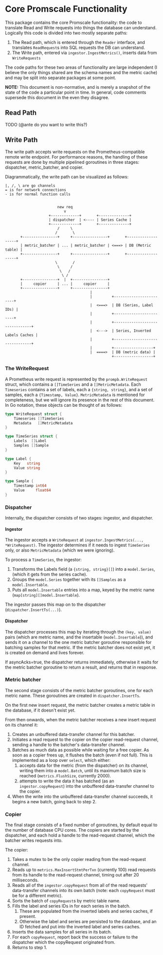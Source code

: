 # Core Promscale Functionality

This package contains the core Promscale functionality: the code to translate Read and Write requests into things the database can understand. Logically this code is divided into two mostly separate paths:

1. The Read path, which is entered through the `Reader` interface, and translates `ReadRequest`s into SQL requests the DB can understand.
2. The Write path, entered via `ingestor.IngestMetrics()`, inserts data from `WriteRequests`

The code paths for these two areas of functionality are large independent (I believe the only things shared are the schema names and the metric cache) and may be split into separate packages at some point.

**NOTE:** This document is non-normative, and is merely a snapshot of the state of the code a particular point in time. In general, code comments supersede this document in the even they disagree.

## Read Path

TODO (@ante do you want to write this?)

## Write Path

The write path accepts write requests on the Prometheus-compatible remote write endpoint. For performance reasons, the handling of these requests are done by multiple pipelined goroutines in three stages: dispatcher, metric_batcher, and copier.

Diagrammatically, the write path can be visualized as follows:

```
|, /, \ are go channels
= is for network connections
- is for normal function calls


                        new req
                           v
                    +-------------+       +--------------+
                    | dispatcher  | <---- | Series Cache |
                    +-------------+       +--------------+
                        /     \
                       /       \
       +----------------+     +----------------+       +-------------------+
       | metric_batcher | ... | metric_batcher | <===> | DB (Metric table) |
       +----------------+     +----------------+       +-------------------+
                       \       /
                        \     /                  
                         \   /                   
                          \ /                   
       +----------------+  |  +----------------+
       |     copier     | ... |     copier     |
       +----------------+     +----------------+ 
                                       |
                                       |         +------------------------+
                                       |  <===>  | DB (Series, Label IDs) |
                                       |         +------------------------+
                                       |         +--------------------------------+
                                       |  <--->  | Series, Inverted Labels Caches |
                                       |         +--------------------------------+ 
                                       |         +------------------+
                                       |  ====>  | DB (metric data) |
                                                 +------------------+
```                                                       

### The WriteRequest

A Prometheus write request is represented by the `prompb.WriteRequest` struct, which contains a `[]TimeSeries` and a `[]MetricMetadata`. Each `Timeseries` contains a set of labels, each a `{string, string}`, and a set of samples, each a `{Timestamp, Value}`. `MetricMetadata` is mentioned for completeness, but we will ignore its presence in the rest of this document. In Go notation, these objects can be thought of as follows:

```go
type WriteRequest struct {
    Timeseries []TimeSeries
    Metadata   []MetricMetadata
}

type TimeSeries struct {
    Labels  []Label
    Samples []Sample
}

type Label {
    Key   string
    Value string
}

type Sample {
    Timestamp int64
    Value     float64
}
```

### Dispatcher

Internally, the dispatcher consists of two stages: ingestor, and dispatcher.

#### Ingestor

The ingestor accepts a `WriteRequest` at `ingestor.IngestMetrics(..., *WriteRequest)`. The ingestor determines if it needs to ingest `TimeSeries` only, or also `MetricMetadata` (which we were ignoring).

To process a `TimeSeries`, the ingestor:   
1. Transforms the Labels field (a `{string, string}[]`) into a `model.Series`, (which it gets from the series cache).
2. Groups the `model.Series` together with its `[]Samples` as a `model.Insertable`.
3. Puts all `model.Insertable` entries into a map, keyed by the metric name (`map[string][]model.Insertable`).

The ingestor passes this map on to the dispatcher (`dispatcher.InsertTs(...)`).

#### Dispatcher

The dispatcher processes this map by iterating through the `(key, value)` pairs (which are metric name, and the insertable (`model.Insertable`)), and sends it on a channel to the one metric batcher goroutine responsible for batching samples for that metric. If the metric batcher does not exist yet, it is created on demand and lives forever.

If asyncAcks=true, the dispatcher returns immediately, otherwise it waits for the metric batcher goroutine to return a result, and returns that in response.

### Metric batcher

The second stage consists of the metric batcher goroutines, one for each metric name. These goroutines are created in `dispatcher.InsertTs`.

On the first new insert request, the metric batcher creates a metric table in the database, if it doesn't exist yet.

From then onwards, when the metric batcher receives a new insert request on its channel it: 
1. Creates an unbuffered data-transfer channel for this batcher.
2. Initiates a read request to the copier on the copier read-request channel, sending a handle to the batcher's data-transfer channel.
3. Batches as much data as possible while waiting for a free copier. As soon as a copier frees up, it flushes the batch (even if not full). This is implemented as a loop over `select`, which either:
   1. accepts data for the metric (from the dispatcher) on its channel, writing them into a `model.Batch`, until its maximum batch size is reached (`metrics.FlushSize`, currently 2000).
   2. attempts to write the data it has batched (as an `ingestor.copyRequest`) into the unbuffered data-transfer channel to the copier.
4. When the write into the unbuffered data-transfer channel succeeds, it begins a new batch, going back to step 2.

### Copier

The final stage consists of a fixed number of goroutines, by default equal to the number of database CPU cores. The copiers are started by the dispatcher, and each hold a handle to the read-request channel, which the batcher writes requests into.

The copier:

1. Takes a mutex to be the only copier reading from the read-request channel. 
2. Reads up to `metrics.MaxInsertStmtPerTxn` (currently 100) read requests from its handle to the read-request channel, timing out after 20 milliseconds.
3. Reads all of the `ingestor.copyRequest` from all of the read requests' data-transfer channels into its own batch (note: each `copyRequest` must be for a different metric).
4. Sorts the batch of `copyRequest`s by metric table name.
5. Fills the label and series IDs in for each series in the batch.
   1. These are populated from the inverted labels and series caches, if present.
   2. Otherwise the label and series are persisted to the database, and an ID fetched and put into the inverted label and series caches.
6. Inserts the data samples for all series in its batch.
7. For each `copyRequest`, report back the success or failure to the dispatcher which the copyRequest originated from.
8. Returns to step 1.

